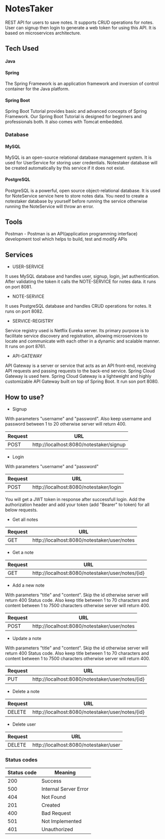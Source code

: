 # NotesTaker

REST API for users to save notes. It supports CRUD operations for notes. User can signup then login to generate a web token for using this API. It is based on microservices architecture.

## Tech Used

#### Java

#### Spring 
The Spring Framework is an application framework and inversion of control container for the Java platform.

#### Spring Boot
Spring Boot Tutorial provides basic and advanced concepts of Spring Framework. Our Spring Boot Tutorial is designed for beginners and professionals both. It also comes with Tomcat embedded.

### Database

#### MySQL

MySQL is an open-source relational database management system. It is used for UserService for storing user credentials. Notestaker database will be created automatically by this service if it does not exist.

#### PostgreSQL

PostgreSQL is a powerful, open source object-relational database. It is used for NoteService service here to store notes data. You need to create a notestaker database by yourself before running the service otherwise running the NoteService will throw an error.

## Tools

Postman - Postman is an API(application programming interface) development tool which helps to build, test and modify APIs

## Services

* USER-SERVICE

It uses MySQL database and handles user, signup, login, jwt authentication. After validating the token it calls the NOTE-SERVICE for notes data. it runs on port 8081.

* NOTE-SERVICE

It uses PostgreSQL database and handles CRUD operations for notes. It runs on port 8082.

* SERVICE-REGISTRY

Service registry used is Netflix Eureka server. Its primary purpose is to facilitate service discovery and registration, allowing microservices to locate and communicate with each other in a dynamic and scalable manner. It runs on port 8761.

* API-GATEWAY

API Gateway is a server or service that acts as an API front-end, receiving API requests and passing requests to the back-end service. Spring Cloud Gateway is used here. Spring Cloud Gateway is a lightweight and highly customizable API Gateway built on top of Spring Boot. It run son port 8080.

## How to use?

* Signup

With parameters "username" and "password". Also keep username and password between 1 to 20 otherwise server will return 400.

| Request | URL                                   | 
| ------- | ------------------------------------- | 
| POST    | http://localhost:8080/notestaker/signup |

* Login

With parameters "username" and "password"

| Request | URL                                  |
|---------|------------------------------------- |
| POST    | http://localhost:8080/notestaker/login |


You will get a JWT token in response after successfull login. Add the authorization header and add your token (add "Bearer" to token) for all below requests.

* Get all notes

| Request | URL                                       |
|---------|------------------------------------------ |
| GET     | http://localhost:8080/notestaker/user/notes |

* Get a note

| Request | URL                                            |
|---------|----------------------------------------------- |
| GET     | http://localhost:8080/notestaker/user/notes/{id} |

* Add a new note

With parameters "title" and "content". Skip the id otherwise server will return 400 Status code. Also keep title between 1 to 70 characters and content between 1 to 7500 characters otherwise server will return 400.

| Request | URL                                       |
|---------|------------------------------------------ |
| POST    | http://localhost:8080/notestaker/user/notes |

* Update a note

With parameters "title" and "content". Skip the id otherwise server will return 400 Status code. Also keep title between 1 to 70 characters and content between 1 to 7500 characters otherwise server will return 400.

| Request | URL                                            |
|---------|----------------------------------------------- |
| PUT     | http://localhost:8080/notestaker/user/notes/{id} |

* Delete a note

| Request | URL                                            |
|---------|----------------------------------------------- |
| DELETE  | http://localhost:8080/notestaker/user/notes/{id} |

* Delete user

| Request | URL                                 |
|---------|------------------------------------ |
| DELETE  | http://localhost:8080/notestaker/user |

### Status codes

| Status code | Meaning               |
| ----------- | --------------------- |
| 200         | Success               |
| 500         | Internal Server Error |
| 404         | Not Found             |
| 201         | Created               |
| 400         | Bad Request           |
| 501         | Not Implemented       |
| 401         | Unauthorized          |
